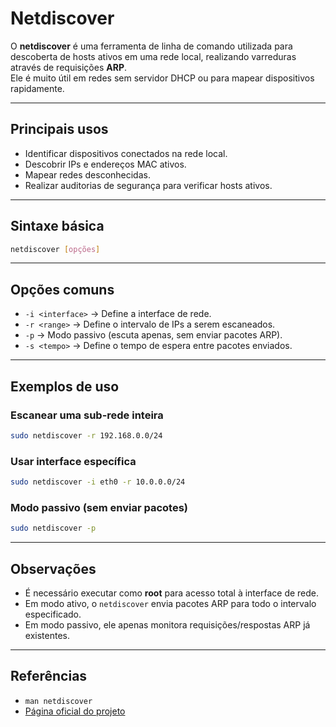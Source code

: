 # Netdiscover

O **netdiscover** é uma ferramenta de linha de comando utilizada para descoberta de hosts ativos em uma rede local, 
realizando varreduras através de requisições **ARP**.  
Ele é muito útil em redes sem servidor DHCP ou para mapear dispositivos rapidamente.

---

## Principais usos

- Identificar dispositivos conectados na rede local.
- Descobrir IPs e endereços MAC ativos.
- Mapear redes desconhecidas.
- Realizar auditorias de segurança para verificar hosts ativos.

---

## Sintaxe básica

```bash
netdiscover [opções]
```

---

## Opções comuns

- `-i <interface>` → Define a interface de rede.
- `-r <range>` → Define o intervalo de IPs a serem escaneados.
- `-p` → Modo passivo (escuta apenas, sem enviar pacotes ARP).
- `-s <tempo>` → Define o tempo de espera entre pacotes enviados.

---

## Exemplos de uso

### Escanear uma sub-rede inteira
```bash
sudo netdiscover -r 192.168.0.0/24
```

### Usar interface específica
```bash
sudo netdiscover -i eth0 -r 10.0.0.0/24
```

### Modo passivo (sem enviar pacotes)
```bash
sudo netdiscover -p
```

---

##  Observações

- É necessário executar como **root** para acesso total à interface de rede.
- Em modo ativo, o `netdiscover` envia pacotes ARP para todo o intervalo especificado.
- Em modo passivo, ele apenas monitora requisições/respostas ARP já existentes.

---

##  Referências

- `man netdiscover`
- [Página oficial do projeto](https://github.com/alexxy/netdiscover)
